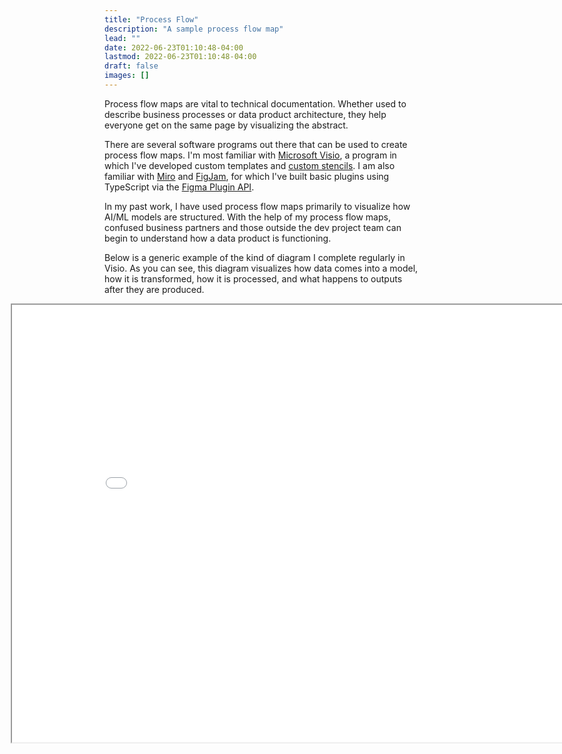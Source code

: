 ```yaml
---
title: "Process Flow"
description: "A sample process flow map"
lead: ""
date: 2022-06-23T01:10:48-04:00
lastmod: 2022-06-23T01:10:48-04:00
draft: false
images: []
---
```


Process flow maps are vital to technical documentation. Whether used to describe business processes or data product architecture, they help everyone get on the same page by visualizing the abstract.

There are several software programs out there that can be used to create process flow maps. I'm most familiar with [Microsoft Visio](https://www.microsoft.com/en-us/microsoft-365/visio/flowchart-software), a program in which I've developed custom templates and [custom stencils](https://support.microsoft.com/en-us/office/create-save-and-share-custom-stencils-a4c2235c-677d-4117-9673-1fef0a0ee22f). I am also familiar with [Miro](https://miro.com/online-whiteboard/) and [FigJam](https://www.figma.com/figjam/), for which I've built basic plugins using TypeScript via the [Figma Plugin API](https://www.figma.com/plugin-docs/intro/).

In my past work, I have used process flow maps primarily to visualize how AI/ML models are structured.  With the help of my process flow maps, confused business partners and those outside the dev project team can begin to understand how a data product is functioning.

Below is a generic example of the kind of diagram I complete regularly in Visio. As you can see, this diagram visualizes how data comes into a model, how it is transformed, how it is processed, and what happens to outputs after they are produced.

<iframe 
    src="/graphics/processflow/Sample-ML-Visio-Diagram.pdf"
    width="900" 
    height="700"
    style="position:relative;right:150px;"
    >
</iframe>

